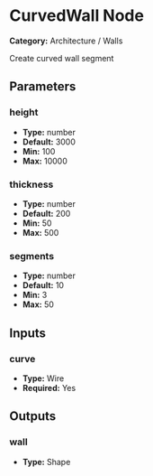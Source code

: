 
# CurvedWall Node

**Category:** Architecture / Walls

Create curved wall segment

## Parameters


### height
- **Type:** number
- **Default:** 3000
- **Min:** 100
- **Max:** 10000



### thickness
- **Type:** number
- **Default:** 200
- **Min:** 50
- **Max:** 500



### segments
- **Type:** number
- **Default:** 10
- **Min:** 3
- **Max:** 50



## Inputs


### curve
- **Type:** Wire
- **Required:** Yes



## Outputs


### wall
- **Type:** Shape




